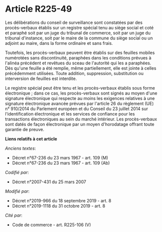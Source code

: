# Article R225-49

Les délibérations du conseil de surveillance sont constatées par des procès-verbaux établis sur un registre spécial tenu au
siège social et coté et paraphé soit par un juge du tribunal de commerce, soit par un juge du tribunal d'instance, soit par
le maire de la commune du siège social ou un adjoint au maire, dans la forme ordinaire et sans frais.

Toutefois, les procès-verbaux peuvent être établis sur des feuilles mobiles numérotées sans discontinuité, paraphées dans les
conditions prévues à l'alinéa précédent et revêtues du sceau de l'autorité qui les a paraphées. Dès qu'une feuille a été
remplie, même partiellement, elle est jointe à celles précédemment utilisées. Toute addition, suppression, substitution ou
interversion de feuilles est interdite.

Le registre spécial peut être tenu et les procès-verbaux établis sous forme électronique ; dans ce cas, les procès-verbaux
sont signés au moyen d'une signature électronique qui respecte au moins les exigences relatives à une signature électronique
avancée prévues par l'article 26 du règlement (UE) n° 910/2014 du Parlement européen et du Conseil du 23 juillet 2014 sur
l'identification électronique et les services de confiance pour les transactions électroniques au sein du marché intérieur.
Les procès-verbaux sont datés de façon électronique par un moyen d'horodatage offrant toute garantie de preuve.

**Liens relatifs à cet article**

_Anciens textes_:

  - Décret n°67-236 du 23 mars 1967 - art. 109 (M)
  - Décret n°67-236 du 23 mars 1967 - art. 109 (Ab)

_Codifié par_:

  - Décret n°2007-431 du 25 mars 2007

_Modifié par_:

  - Décret n°2019-966 du 18 septembre 2019 - art. 8
  - Décret n°2019-1118 du 31 octobre 2019 - art. 8

_Cité par_:

  - Code de commerce - art. R225-106 (V)
